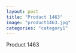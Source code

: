 ```yaml
---
layout: post
title: "Product 1463"
image: "product1463.jpg"
categories: "category1"
---
```

Product 1463
